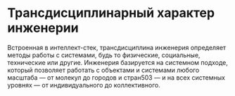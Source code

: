 # Трансдисциплинарный характер инженерии

Встроенная в интеллект-стек, трансдисциплина инженерия определяет методы работы с системами, будь то физические, социальные, технические или другие. Инженерия базируется на системном подходе, который позволяет работать с объектами и системами любого масштаба — от молекул до городов и стран503 — и на всех системных уровнях — от индивидуального до коллективного.
